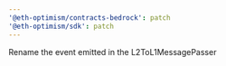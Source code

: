 ```yaml
---
'@eth-optimism/contracts-bedrock': patch
'@eth-optimism/sdk': patch
---
```


Rename the event emitted in the L2ToL1MessagePasser
